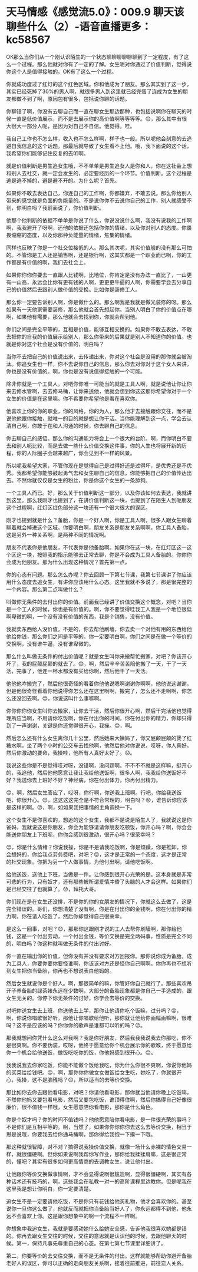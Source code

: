 # 天马情感《感觉流5.0》：009.9 聊天该聊些什么（2）-语音直播更多：kc58567

OK那么当你们从一个刚认识陌生的一个状态聊聊聊聊聊聊到了一定程度，有了这么一个过程。那么他就对你有了一定的了解。女生呢对你通过了价值判断，觉得说你这个人是值得接触的。OK有了这么一个过程。

你就成功度过了红灯的这个红色区域。你和他成为了朋友。那么其实到了这一步，其实已经死掉了30%的男人啊，就很多男人到这里就已经完蛋了连成为女生的朋友都做不到了啊，原因包有很多，包括说你聊的话题。

你聊错了啊，你没有去聊自己而一直在聊女生那边那种，也包括说啊你在聊天的时候一直是低价值展示，而不是去展示你的高价值啊等等等等。😊，那么其中有很大很大一部分人呢，是因为对自己不自信。他觉得。哇。

我自己工作也不怎么样，收入也不怎么样啊，样子也一般。所以呢他会刻意的去逃避自我信息的这个话题。那最后就导致了女生看不上他。哦，我下面说的这个话，我希望你们能够记住反复的去听啊。

就是价值判断是男生追女生哦，不不单单是男生追女人是你和人，你在这社会上想和别人去社交，就一定会发生的，必定要经历的一个环节。价值判断。这个过程是逃是逃不掉的，避是避不开的。为什么呢？首先。

如果你不敢去表达自己，你连自己的工作啊，你都嫌弃，不敢去说。那么你给别人带来的感觉就是负面的负能量的。不是说你你不去说你自己的工作，别人就感受不到，你明白吗？我前面说了，你价值判断。

他那个他判断的依据不单单是你说了什么，你说没说什么啊，我没有说我的工作啊啊，我我避开了呀啊，还他的依据还包括你你的情绪，以及你对别人的态度。你畏畏缩缩的态度，以及你那种负能量的情绪，焦集的情绪。

同样也反映了你是一个社交位接低的人。那么其次呢，其实价值般的没有那么可怕的。不管你是工人还是销售啊，还是银行啊，这其实都是一个职业而已啊，你的工作都是有价值的啊，我们去社会上。

如果你你你你要去一直跟人比钱啊，比地位，你肯定是没有办法一直比了，一山更有一山高，永远会比你有更有钱的人啊，更更更牛逼的人啊，你需要学会去分享自己的价值然后去跟别人做价值的交换。比如你是装修工人。

那么你一定要告诉别人啊，你是做什么的。那么啊我是我就是做光装修的呀。那么如果有一天他家需要装修，那么他就会首先想起你。当别人明白了你的价值点在哪啊，如果他有需要，那么他就会去找到你，你就会帮到他。

你们之间是完全平等的，互相是价值，能够互相交换的。如果你不敢去表达，不敢去把你的自我的价值展示给别人，那么你带来的后果就是别人不知道你的价值。也就是你对这个社会是没有价值的，明白吗？

当你不去把自己的价值说出来，去传递出来，你对这个社会是没用的那你就会被淘汰。你追女生也一样，你不去说你自己的信息，那么你去对你对于这个女人来讲，你也是没有价值的。啊，你也是没有说值得接触的一个可能。

除非你就是一个工具人。对吧你你唯一可能当的就是工具人啊，就是说他让你让你来去修水管啊，去去修马桶，让你来送他，他就会想到你这这那你希望你对于一个女生的价值是在这里嘛。你不希要你希望他是看在喜欢你。

他喜欢上你的你的职业，你的风格，你的为人，那么他才去接触跟你交往，而不是说他他跟你接触，就唯一的目的就是想让你干活。当你能理解到这一点，学会去认清自己啊，你敢于在和人沟通的时候，你去聊自己的信息。

你去聊自己的感悟。那么你的沟通能力将会上一个很大的台阶。啊，而你明白不要去和别人呃比较，而是去做一些什么价值交换这件事，你的人生也将展开新的历程，你的人际圈子会越来越广，你会见到不一样的风景。

所以呢我希望大家，不管你现在是觉得自己是过得好还是过得坏，是优秀还是不优秀。我都希望你能够鼓起勇气去和女生聊自己的信息。你能够把自己的价值传达出去。不然你就仅仅是女生的粉丝，你是你这个女生的一条舔狗。

一个工具人而已。好，那么关于价值判断这一部分，以及你该如何去表达，我就讲到这里。那么我刚才也提到了，在讲价值判断这一块，也提到了在陌生人到呃朋友这个过程啊，红灯区红色部分这一块还有一个很大很大的误区。

刚才也提到就是什么？备胎，你是一个好人啊，你是工具人啊，很多人跟女生聊着聊着就会掉进这个区域。你要明白啊，朋友关系是朋友关系啊啊，你工具人备胎，这是另外一种关系啊，是两种不同的情况啊。

朋友不代表你是他朋友，不代表你是他备胎啊。如果你在这一块，在红灯区这一这个区这一块，按照我的指示能够去正常去聊，你是不会成为工具人备胎的。你你你会成为他朋友。那为什么出现这种情况？首先第一点。

你的心态有问题。那么怎么办呢？你去回顾一下第七节课，我第七节课讲了你应该用什么态度去追女生，有讲你应该用什么心态。这里我就不多说了，那是很完整的一个内容。那么第二点叫做什么？

叫做你无条件的去付出你的价值。前面我已经讲了价值交换这个概念，对吧？当你是一个工人的时候，你也是有价值的。啊，你不要觉得哇我工人我是一个地位很低啊卑微的啊，一个没有没有价值的东西，我是个销售，没有价值。

我就卖东西给人没价值。不是的，你去帮他刷墙，你去卖一个对他有用的东西给他他给你钱，那么你们之间是平等的。你一定要明白啊，你们之间是在做一个等价的交换啊，没有谁牛逼，没有谁卑微的。

那么什么叫做无条件的付出价值呢？就是女生叫你来搬帮忙搬家，对吧？你该开心坏了，我的屁颠屁颠的就去了。😊，啊，然后辛辛苦苦陪他搬了一天，干了一天活，完事了，他连一杯水都没有买给你啊，然后他干了一天活。

他他他咋搬完了，然后他很奇怪的看着你他他说嗯啊谢谢你啊啊，他他说这谢谢，但是他很奇怪看着你他说得你怎么还在这里啊啊，搬完了，怎么还不走啊啊，你怎么还没回去啊。😊，你说这叫什么事嘛啊。

你你你你你女生叫你去搬家，让你去干活，然后你很开心啊，然后干完活他也觉得理所应当啊，不用请你吃饭啊，你在付出你的时间，你在付出你的精力，你却只得到了一声谢谢，关键是你还觉得很开心，我操。😊，啊。

然后怎么还有什么女生离你几十公里，然后她来大姨妈了，你又屁颠屁颠的煲了红糖水啊，坐了两个小时的公交车去找他啊，他然后他对你说说，哎呀，你人真好。然后你激动的要命，我操哇，他所有人真好太好了。😡。

我说这些你是不是觉得哎对呀，没错啊，没问题啊。不不不不就是这样嘛，挺开心的，我追他，然后他他愿意让我让我给他送饭啊，很多人啊，我我给你送饭好不好？我送你去上班好不好？神经病，你在付出体力，你再付出精力。

😊，啊，然后女生答应了，哎呀，你行啊，你送我上班啊。行吧，你给我送饭吧，你很开心。😊，这这这这完全是不符合常理的，明白吗？😡，谁告诉你应该是这样的啊。😡，啊，如如果我把事情的主角调换一下。

这个女生不是你喜欢的，想追的这个女生，我都不是说是陌生人了，我就说这是你爸妈，我就说这是你朋友，你会为能够请请你朋友吃顿饭，你开心吗？啊，你会会能送你朋友上下班呃，你你会感到很激动，很开心吗？很荣幸吗？

😊，你是什么情绪？你说我操，你是不是请我吃饭啊，你是烦躁，你是推卸，你会想妈的，你给我点劳务费吧，对吧？😡，这才是正常的一个态度，这才是正常的社交现象。你把为另一个人做事情，为他付出啊，请他吃饭啊。

给他送饭，送他上下班，当做是一件。让你感到很开心光荣的是。这本身就是非常可悲的行为，只有奴才，还有那些被所谓爱情冲昏了头脑的人才会这样。如果你们是已经交往了也就算了。😡，拜托大哥。

你们现在是在女生还没排，不是你的你的女朋友的情况下，你就这么去做了，这是完全错误的。哥们，你想清楚了没有啊，你是在付出你的金钱啊，你在付出你的精力啊，你在请人吃饭了，然后你却觉得自己很荣幸。

是这么一回事，对吧？😊，那那你这跟刚才说的工人去帮你刷墙啊，那你给他钱，这是一个付出劳动，一个付出金钱，等价交换是完全两码事，性质是完全不同的，明白吗？你这种就叫做无条件的付出讨好。

你一直在输出你的价值，但你没有并没有要求对方回报你。那你说你成为备胎，成为工具人，你要你要你要怪谁啊，你该该对方还是怪你自己啊啊。你你再也不想听到女生把你当备胎，你再也不想说表白他妈的。

然后女生就说你是个好人。啊，那很简单的嘛，你管好你自己就行了。那些喜欢吊开子养备胎的绿茶婊永远在少数啊，大部分的备胎现象都是你自己一手造成的，跟女生无关的。你停下你无条件的讨好，你学会去等价的交换。

对吧你送女生去上班，你送他去上学，那你让他请你吃个饭嘛，过分吗？😡，啊，你说你唱歌很好听，那他让你唱歌给他听，那你就让他给你画幅画嘛啊，很难吗？这不是应该的吗？你你你的歌声是谁都可以听的吗？😡。

那我就想问你凭什么这么对我啊？我是你好朋友，然后我我我说我去你那吃，你不是很爽啊。你不要伪装，哎呀，他终于愿意给你个机会展示你的歌喉，终于愿意给你一个机会给他送饭，做饭吃吃你的饭，你他妈感到很开心。😊。

我我说我去你家吃饭，你能不能做个饭给我吃，你为什么你很不爽啊，你说你他妈的买菜给给钱吧。😡，啊，那你你你做女女做饭给女生吃，她吃了，你就很开心，我操，这不是脑残吗？😊，所以适当的去等价交换。

那比如你去你去跟他看电影，对吧？你请他看电影，那你就当他请你晚上吃饭嘛，不然你他妈又要包看电影，然后又要包吃饭，谁顶得住啊，然后你搞得自己好像很廉价，很不值钱一样哦，女生愿意陪你看电影，那你是什么角色。

你是个奴才吗？你的时间不值钱吗？他他愿意陪你看电影，是一件很光荣的事吗？不是你们是互相平等的。啊，当然了，如果你你你你你去这么去等价交换，相当于思是说哦，你要我去给你通马桶啊，那你得给我抱一下摸一下哦。

那这种就很智障，对不对？搞得说我操价值交换，就像一场什么赤裸的情色交易一样，就很僵硬啊。但你如果说啊我帮你写作业，那你给我揉揉肩嘛，这是很正常的，懂吧？其实有很多如何更高情商的去调教女生，说让他付出。

让他跟你等价交换做事情啊，才不会显得说啊很尴尬啊，显得很僵硬啊，其实有各种话术还有技巧的，啊，这些我会在私教一对一的高阶课程里边教你。但是呢我在这里我是想让你明白，你一定要清楚。

追女生不是一定要请他吃饭，不是你只有花钱给他买礼物，他才会喜欢你的。甚至说你一旦你这么做了，他就反而就把你当备胎当好人了，你永远都得不到他，他永远不会喜欢上你。这是跟你想象中的啊一个流程不一样啊。

你想象中我追女生，我就是要感动她什么给她安全感，告诉他我很喜欢她都是错的。你再去跟女生交往的时候，交往的意思就是认识他的时候，去跟他聊天的时候。第一，保持凡事先尊重自己的心态。在第七第七节课里详细讲了。

第二，你要等价的去交往交换，而不是无条件的付出。这样就能够帮助你避开备胎老好人的误区，你可以正确的走向朋友关系啊，接着往前推进，前往恋人关系。

